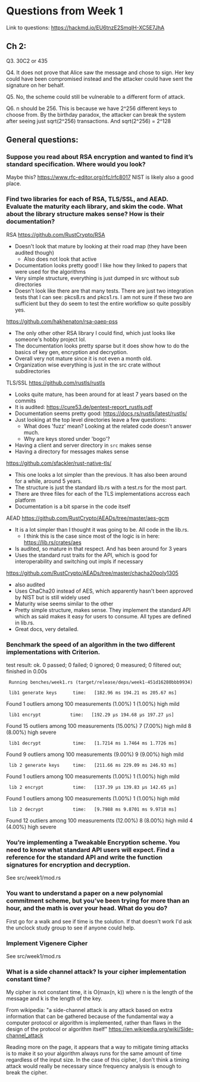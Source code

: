 # Questions from Week 1
Link to questions: https://hackmd.io/EU6tnzE2SmqIH-XC5E7JhA

## Ch 2:

Q3. 30C2 or 435

Q4. It does not prove that Alice saw the message and chose to sign. Her key could have been
compromised instead and the attacker could have sent the signature on her behalf.

Q5. No, the scheme could still be vulnerable to a different form of attack.

Q6. n should be 256. This is because we have 2^256 different keys to choose from. By the
birthday paradox, the attacker can break the system after seeing just sqrt(2^256) transactions. And
sqrt(2^256) = 2^128


## General questions:

### Suppose you read about RSA encryption and wanted to find it’s standard specification. Where would you look?

Maybe this? https://www.rfc-editor.org/rfc/rfc8017
NIST is likely also a good place.

### Find two libraries for each of RSA, TLS/SSL, and AEAD. Evaluate the maturity each library, and skim the code. What about the library structure makes sense? How is their documentation?

RSA
https://github.com/RustCrypto/RSA
- Doesn't look that mature by looking at their road map (they have been audited though)
     - Also does not look that active
- Documentation looks pretty good! I like how they linked to papers that were used for the
algorithms
- Very simple structure, everything is just dumped in src without sub directories
- Doesn't look like there are that many tests. There are just two integration tests that I can
see: pkcs8.rs and pkcs1.rs. I am not sure if these two are sufficient but they do seem to test
the entire workflow so quite possibly yes.

https://github.com/hakhenaton/rsa-oaep-pss
- The only other other RSA library I could find, which just looks like someone's hobby project
lol.
- The documentation looks pretty sparse but it does show how to do the basics of key gen,
encryption and decryption.
- Overall very not mature since it is not even a month old.
- Organization wise everything is just in the src crate without subdirectories


TLS/SSL
https://github.com/rustls/rustls
- Looks quite mature, has been around for at least 7 years based on the commits
- It is audited: https://cure53.de/pentest-report_rustls.pdf
- Documentation seems pretty good: https://docs.rs/rustls/latest/rustls/
- Just looking at the top level directories leave a few questions:
    - What does 'fuzz' mean? Looking at the related code doesn't answer much.
    - Why are keys stored under 'bogo'?
- Having a client and server directory in `src` makes sense
- Having a directory for messages makes sense

https://github.com/sfackler/rust-native-tls/
- This one looks a lot simpler than the previous. It has also been around for a while, around 5
years.
- The structure is just the standard lib.rs with a test.rs for the most part.
- There are three files for each of the TLS implementations accross each platform
- Documentation is a bit sparse in the code itself

AEAD
https://github.com/RustCrypto/AEADs/tree/master/aes-gcm
- It is a lot simpler than I thought it was going to be. All code in the lib.rs.
    - I think this is the case since most of the logic is in here: https://lib.rs/crates/aes
- Is audited, so mature in that respect. And has been around for 3 years
- Uses the standard rust traits for the API, which is good for interoperability and switching
out impls if necessary

https://github.com/RustCrypto/AEADs/tree/master/chacha20poly1305
- also audited
- Uses ChaCha20 instead of AES, which apparently hasn't been approved by NIST but is still
widely used
- Maturity wise seems similar to the other
- Pretty simple structure, makes sense. They implement the standard API which as said makes it
easy for users to consume. All types are defined in lib.rs.
- Great docs, very detailed.


### Benchmark the speed of an algorithm in the two different implementations with Criterion.

test result: ok. 0 passed; 0 failed; 0 ignored; 0 measured; 0 filtered out; finished in 0.00s

     Running benches/week1.rs (target/release/deps/week1-451d16280bbb9934)

     lib1 generate keys      time:   [182.96 ms 194.21 ms 205.67 ms]

Found 1 outliers among 100 measurements (1.00%)
  1 (1.00%) high mild

     lib1 encrypt           time:   [192.29 µs 194.68 µs 197.27 µs]

Found 15 outliers among 100 measurements (15.00%)
  7 (7.00%) high mild
  8 (8.00%) high severe

     lib1 decrypt            time:   [1.7214 ms 1.7464 ms 1.7726 ms]

Found 9 outliers among 100 measurements (9.00%)
  9 (9.00%) high mild

     lib 2 generate keys     time:   [211.66 ms 229.09 ms 246.93 ms]
Found 1 outliers among 100 measurements (1.00%)
  1 (1.00%) high mild

     lib 2 encrypt           time:   [137.39 µs 139.83 µs 142.65 µs]
Found 1 outliers among 100 measurements (1.00%)
  1 (1.00%) high mild

     lib 2 decrypt           time:   [9.7988 ms 9.8701 ms 9.9718 ms]
Found 12 outliers among 100 measurements (12.00%)
  8 (8.00%) high mild
  4 (4.00%) high severe


### You’re implementing a Tweakable Encryption scheme. You need to know what standard API users will expect. Find a reference for the standard API and write the function signatures for encryption and decryption.
See src/week1/mod.rs

### You want to understand a paper on a new polynomial commitment scheme, but you’ve been trying for more than an hour, and the math is over your head. What do you do?
First go for a walk and see if time is the solution. If that doesn't work I'd ask the unclock study group to see if anyone could help.

### Implement Vigenere Cipher
See src/week1/mod.rs

### What is a side channel attack? Is your cipher implementation constant time?
My cipher is not constant time, it is O(max(n, k)) where n is the length of the message and k is the length of the key.

From wikipedia: "a side-channel attack is any attack based on extra information that can be gathered because of the
fundamental way a computer protocol or algorithm is implemented, rather than flaws in the design of the protocol or algorithm itself"
https://en.wikipedia.org/wiki/Side-channel_attack

Reading more on the page, it appears that a way to mitigate timing attacks is to make it so your algorithm always runs for the same amount of time
regardless of the input size. In the case of this cipher, I don't think a timing attack would really be necessary since frequency analysis is enough
to break the cipher.
